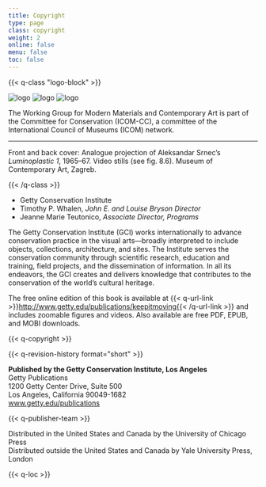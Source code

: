 ```yaml
---
title: Copyright
type: page
class: copyright
weight: 2
online: false
menu: false
toc: false
---
```


{{< q-class "logo-block" >}}

![logo](../assets/img/logo_gci.png)
![logo](../assets/img/logo_novecento.png)
![logo](../assets/img/logo_icom-cc.png)

The Working Group for Modern Materials and Contemporary Art is part of the Committee for Conservation (ICOM-CC), a committee of the International Council of Museums (ICOM) network.

---

Front and back cover: Analogue projection of Aleksandar Srnec’s *Luminoplastic 1*, 1965–67. Video stills (see fig. 8.6). Museum of Contemporary Art, Zagreb.

{{< /q-class >}}

- Getty Conservation Institute
- Timothy P. Whalen, *John E. and Louise Bryson Director*
- Jeanne Marie Teutonico, *Associate Director, Programs*

The Getty Conservation Institute (GCI) works internationally to advance conservation practice in the visual arts—broadly  interpreted to include objects, collections, architecture, and sites. The Institute serves the conservation community through scientific research, education and training, field projects, and the dissemination of information. In all its endeavors, the GCI creates and delivers knowledge that contributes to the conservation of the world’s cultural heritage.

The free online edition of this book is available at {{< q-url-link >}}http://www.getty.edu/publications/keepitmoving{{< /q-url-link >}} and includes zoomable figures and videos. Also available are free PDF, EPUB, and MOBI downloads.

{{< q-copyright >}}

{{< q-revision-history format="short" >}}

**Published by the Getty Conservation Institute, Los Angeles**<br />
Getty Publications<br />
1200 Getty Center Drive, Suite 500<br />
Los Angeles, California 90049-1682<br />
www.getty.edu/publications

{{< q-publisher-team >}}

Distributed in the United States and Canada by the University of Chicago Press<br />
Distributed outside the United States and Canada by Yale University Press, London

{{< q-loc >}}